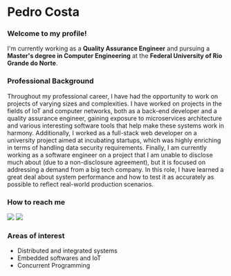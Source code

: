 # Pedro Costa
### Welcome to my profile!

I'm currently working as a **Quality Assurance Engineer** and pursuing a **Master's degree in Computer Engineering** at the **Federal University of Rio Grande do Norte**.

### Professional Background

Throughout my professional career, I have had the opportunity to work on projects of varying sizes and complexities. I have worked on projects in the fields of IoT and computer networks, both as a back-end developer and a quality assurance engineer, gaining exposure to microservices architecture and various interesting software tools that help make these systems work in harmony. Additionally, I worked as a full-stack web developer on a university project aimed at incubating startups, which was highly enriching in terms of handling data security requirements. Finally, I am currently working as a software engineer on a project that I am unable to disclose much about (due to a non-disclosure agreement), but it is focused on addressing a demand from a big tech company. In this role, I have learned a great deal about system performance and how to test it as accurately as possible to reflect real-world production scenarios.

### How to reach me
<div>
<a href="mailto:pedro-costa@tuta.io"><img src="https://img.shields.io/badge/Mail-840010?logo=gmail&logoColor=fff"></a>
<a href="https://floss.social/@pedro_aragao"><img src="https://img.shields.io/badge/Mastodon-6364FF?logo=mastodon&logoColor=fff"></a>
</div> 

### Areas of interest

- Distributed and integrated systems
- Embedded softwares and IoT
- Concurrent Programming
